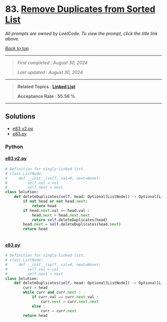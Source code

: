 # 83. [Remove Duplicates from Sorted List](<https://leetcode.com/problems/remove-duplicates-from-sorted-list>)

*All prompts are owned by LeetCode. To view the prompt, click the title link above.*

*[Back to top](<../README.md>)*

------

> *First completed : August 30, 2024*
>
> *Last updated : August 30, 2024*

------

> **Related Topics** : **[Linked List](<by_topic/Linked List.md>)**
>
> **Acceptance Rate** : **55.56 %**

------

## Solutions

- [e83 v2.py](<../my-submissions/e83 v2.py>)
- [e83.py](<../my-submissions/e83.py>)
### Python
#### [e83 v2.py](<../my-submissions/e83 v2.py>)
```Python
# Definition for singly-linked list.
# class ListNode:
#     def __init__(self, val=0, next=None):
#         self.val = val
#         self.next = next
class Solution:
    def deleteDuplicates(self, head: Optional[ListNode]) -> Optional[ListNode]:
        if not head or not head.next:
            return head
        if head.next.val == head.val :
            head.next = head.next.next
            return self.deleteDuplicates(head)
        head.next = self.deleteDuplicates(head.next)
        return head
        

```

#### [e83.py](<../my-submissions/e83.py>)
```Python
# Definition for singly-linked list.
# class ListNode:
#     def __init__(self, val=0, next=None):
#         self.val = val
#         self.next = next
class Solution:
    def deleteDuplicates(self, head: Optional[ListNode]) -> Optional[ListNode]:
        curr = head
        while curr and curr.next :
            if curr.val == curr.next.val :
                curr.next = curr.next.next
            else :
                curr = curr.next
        return head

```

